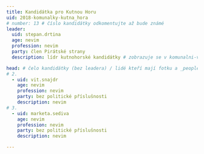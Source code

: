 ```yaml
---
title: Kandidátka pro Kutnou Horu
uid: 2018-komunalky-kutna_hora
# number: 13 # číslo kandidátky odkomentujte až bude známé
leader:
  uid: stepan.drtina
  age: nevim
  profession: nevim
  party: člen Pirátské strany
  description: lídr kutnohorské kandidátky # zobrazuje se v komunalni-volby

head: # čelo kandidátky (bez leadera) / lidé kteří mají fotku a _people/jmeno.md
# 2.
  - uid: vit.snajdr
    age: nevim
    profession: nevim
    party: bez politické příslušnosti
    description: nevim
# 3.
  - uid: marketa.sediva
    age: nevim
    profession: nevim
    party: bez politické příslušnosti
    description: nevim

---
```

